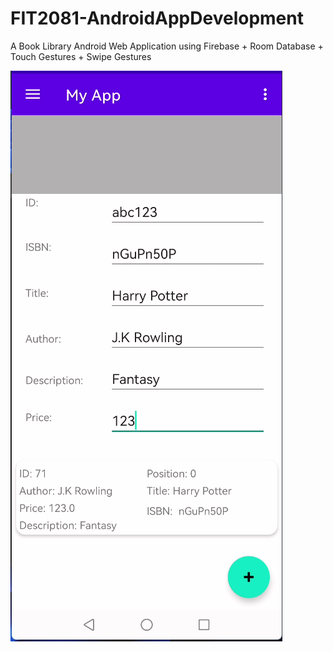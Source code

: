 # FIT2081-AndroidAppDevelopment
A Book Library Android Web Application using Firebase + Room Database + Touch Gestures + Swipe Gestures

![MyApp Screenshot](Res/Screenshot_MyApp.png)


